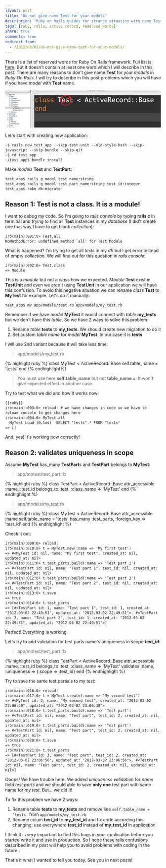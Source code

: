 ```yaml
---
layout: post
title: "Do not give name Test for your models"
description: "Ruby on Rails guides for strange situation with name Test for models. There are many reasons to do not give name Test for your models in Ruby On Rails. Validates uniqueness in scope test_id does not work. There is a already Test module in Ruby On Rails"
tags: [ruby, rails, active record, reserved_words]
share: true
comments: true
redirect_from:
  - /2012/03/02/do-not-give-name-test-for-your-models/
---
```



There is a list of reserved words for Ruby On Rails framework. Full list is [here](http://oldwiki.rubyonrails.org/rails/pages/ReservedWords).
But it doesn't contain at least one word which I will describe in this post. There are many reasons to don't give name **Test** for your _models_ in _Ruby On Rails_.
I will try to describe in this post problems which you will have if you have _model_ with **Test** name.

![Do not give name Test for your models](/images/do_not_give_test_name_for_models.jpg)

Let's start with creating new application:

    ~$ rails new test_app --skip-test-unit --old-style-hash --skip-javascript --skip-bundle --skip-git
    ~$ cd test_app
    ~/test_app$ bundle install

Make _models_ **Test** and **TestPart**:

    test_app$ rails g model test name:string
    test_app$ rails g model test_part name:string test_id:integer
    test_app$ rake db:migrate


## Reason 1: Test is not a class. It is a module!

I want to debug my code. So I'm going to _rails console_ by typing **rails c** in terminal and trying to
find all **Test** instances in my _database_ (I did't create one that way I have to get blank _collection_):

    irb(main):001:0> Test.all
    NoMethodError: undefined method `all' for Test:Module

What is happened? I'm trying to get all _tests_ in my _db_ but I get error instead of empty _collection_.
We will find out for this question in _rails console_:

    irb(main):002:0> Test.class
    => Module

This is a _module_ but not a _class_ how we expected. _Module_ **Test** exist in **TestUnit** and even we aren't using
**TestUnit** in our application we will have this confusion. To avoid this negative situation we can rename _class_ **Test** to
**MyTest** for example. Let's do it manually:

    test_app$ mv app/models/test.rb app/models/my_test.rb

Remember if we have _model_ **MyTest** it would connect with _table_
**my_tests** but we don't have this _table_. So we have 2 ways to solve this problem:

1. Rename _table_ **tests** to **my_tests**. We should create new migration to do it
2. Set custom _table name_ for _model_ **MyTest**. In our case it is **tests**

I will use 2nd variant because it will take less time:

> app/models/my_test.rb

{% highlight ruby %}
class MyTest < ActiveRecord::Base
  self.table_name = 'tests'
end
{% endhighlight%}

> You must use here **self.table_name** but not **table_name =**. It won't give expected effect in another case.

Try to test what we did and how it works now:

    {{ruby}}
    irb(main):003:0> reload! # we have changes in code so we have to reload console to get changes here
    irb(main):004:0> MyTest.all
      MyTest Load (0.1ms)  SELECT "tests".* FROM "tests"
    => []

And, yes! It's working now correctly!

## Reason 2: validates uniqueness in scope

Assume **MyTest** has_many **TestPart**s and **TestPart** belongs to **MyTest**:

> app/motest/test_part.rb

{% highlight ruby %}
class TestPart < ActiveRecord::Base
  attr_accessible :name, :test_id
  belongs_to :test, :class_name => 'MyTest'
end
{% endhighlight %}

> app/models/my_test.rb

{% highlight ruby %}
class MyTest < ActiveRecord::Base
  attr_accessible :name
  self.table_name = 'tests'
  has_many :test_parts, :foreign_key => 'test_id'
end
{% endhighlight %}

Check it out:

    irb(main):009:0> reload!
    irb(main):010:0> t = MyTest.new(:name => 'My first test')
    => #<MyTest id: nil, name: "My first test", created_at: nil, updated_at: nil>
    irb(main):011:0> t.test_parts.build(:name => 'Test part 1')
    => #<TestPart id: nil, name: "Test part 1", test_id: nil, created_at: nil, updated_at: nil>
    irb(main):012:0> t.test_parts.build(:name => 'Test part 2')
    => #<TestPart id: nil, name: "Test part 2", test_id: nil, created_at: nil, updated_at: nil>
    irb(main):013:0> t.save
    => true
    irb(main):014:0> t.test_parts
    => [#<TestPart id: 1, name: "Test part 1", test_id: 1, created_at: "2012-03-02 22:49:51", updated_at: "2012-03-02 22:49:51">, #<TestPart id: 2, name: "Test part 2", test_id: 1, created_at: "2012-03-02 22:49:51", updated_at: "2012-03-02 22:49:51">]

Perfect! Everything is working.

Let's try to add validation for test parts name's uniqueness in scope **test_id**:

> app/motest/test_part.rb

{% highlight ruby %}
class TestPart < ActiveRecord::Base
  attr_accessible :name, :test_id
  belongs_to :test, :class_name => 'MyTest'
  validates :name, :uniqueness => {:scope => :test_id}
end
{% endhighlight %}

Try to save the same test partials to my test:

    irb(main):016:0> reload!
    irb(main):017:0> t = MyTest.create(:name => 'My second test')
    => #<MyTest id: 2, name: "My second test", created_at: "2012-03-02 23:06:30", updated_at: "2012-03-02 23:06:30">
    irb(main):018:0> t.test_parts.build(:name => 'Test part')
    => #<TestPart id: nil, name: "Test part", test_id: 2, created_at: nil, updated_at: nil>
    irb(main):019:0> t.test_parts.build(:name => 'Test part')
    => #<TestPart id: nil, name: "Test part", test_id: 2, created_at: nil, updated_at: nil>
    irb(main):020:0> t.save
    => true
    irb(main):021:0> t.test_parts
    => [#<TestPart id: 3, name: "Test part", test_id: 2, created_at: "2012-03-02 23:06:56", updated_at: "2012-03-02 23:06:56">, #<TestPart id: nil, name: "Test part", test_id: 2, created_at: nil, updated_at: nil>]

Ooops! We have trouble here. We added _uniqueness validation_ for _name_ field _test parts_ and we should able to save **only one** test part with
same name for _my test_. But... we did it!

To fix this problem we have 2 ways:

1. Rename table **tests** to **my_tests** and remove line `self.table_name = 'tests'` from `app/models/my_test.rb`
2. Rename colum **test_id** to **my_test_id** and fix code according this changing: use everywhere **test_id** instead of **my_test_id** in application

I think it is very important to find this bugs in your application before you started write it and use in production. So I hope these rails confusions
described in my post will help you to avoid problems with coding in the future.

That's it what I wanted to tell you today. See you in next posts!